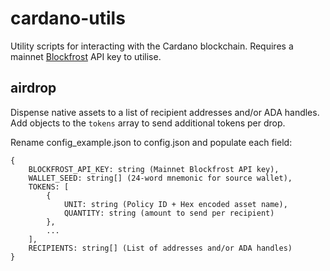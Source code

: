 # cardano-utils
Utility scripts for interacting with the Cardano blockchain. Requires a mainnet [Blockfrost](https://blockfrost.io) API key to utilise.

## airdrop
Dispense native assets to a list of recipient addresses and/or ADA handles.
Add objects to the `tokens` array to send additional tokens per drop.

Rename config_example.json to config.json and populate each field:

```
{
    BLOCKFROST_API_KEY: string (Mainnet Blockfrost API key),
    WALLET_SEED: string[] (24-word mnemonic for source wallet),
    TOKENS: [
        {
            UNIT: string (Policy ID + Hex encoded asset name),
            QUANTITY: string (amount to send per recipient)
        },
        ...
    ],
    RECIPIENTS: string[] (List of addresses and/or ADA handles)
}
```
